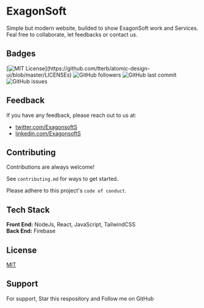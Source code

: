 
# ExagonSoft

Simple but modern website, builded to show ExagonSoft work and Services. <br />
Feal free to collaborate, let feedbacks or contact us.


## Badges

[![MIT License](https://img.shields.io/apm/l/atomic-design-ui.svg?)](https://github.com/tterb/atomic-design-ui/blob/master/LICENSEs)
![GitHub followers](https://img.shields.io/github/followers/exagonsoft)
![GitHub last commit](https://img.shields.io/github/last-commit/exagonsoft/my_place)
![GitHub issues](https://img.shields.io/github/issues/exagonsoft/my_place)

## Feedback

If you have any feedback, please reach out to us at: <br/>
* [twitter.com/ExagonsoftS](https://twitter.com/ExagonsoftS)<br />
* [linkedin.com/ExagonsoftS](https://www.linkedin.com/in/msc-alvaro-raul-martin-peraza-165114210)

## Contributing

Contributions are always welcome!

See `contributing.md` for ways to get started.

Please adhere to this project's `code of conduct`.

## Tech Stack

**Front End:** NodeJs, React, JavaScript, TailwindCSS<br/>
**Back End:** Firebase


## License

[MIT](/LICENSE)

## Support

For support, Star this respository and Follow me on GitHub

